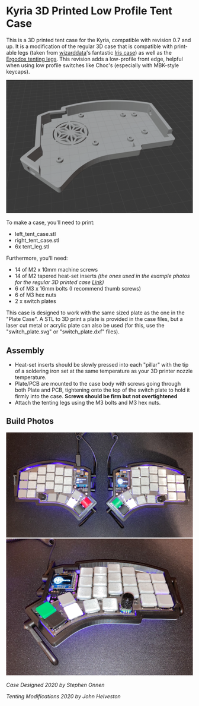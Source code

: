 
Kyria 3D Printed Low Profile Tent Case
========================

This is a 3D printed tent case for the Kyria, compatible with revision 0.7 and up. It is a modification of the regular 3D case that is compatible with print-able legs (taken from [wizarddata](https://github.com/wizarddata)'s fantastic [Iris case](https://github.com/wizarddata/Iris-Case/tree/master/High%20Profile)) as well as the [Ergodox tenting legs](https://ergodox-ez.com/products/tilt-tent-kit). This revision adds a low-profile front edge, helpful when using low profile switches like Choc's (especially with MBK-style keycaps).

![Kyria 3D Low Profile Printed Tent Case](./images/kyria_low_profile_tent_case.png)

To make a case, you'll need to print:

- left_tent_case.stl
- right_tent_case.stl
- 6x tent_leg.stl

Furthermore, you'll need:

- 14 of M2 x 10mm machine screws
- 14 of M2 tapered heat-set inserts *(the ones used in the example photos for the regular 3D printed case [Link](https://www.mcmaster.com/94180A312))*
- 6 of M3 x 16mm bolts (I recommend thumb screws)
- 6 of M3 hex nuts
- 2 x switch plates

This case is designed to work with the same sized plate as the one in the "Plate Case". A STL to 3D print a plate is provided in the case files, but a laser cut metal or acrylic plate can also be used (for this, use the "switch_plate.svg" or "switch_plate.dxf" files).

## Assembly

- Heat-set inserts should be slowly pressed into each "pillar" with the tip of a soldering iron set at the same temperature as your 3D printer nozzle temperature.
- Plate/PCB are mounted to the case body with screws going through both Plate and PCB, tightening onto the top of the switch plate to hold it firmly into the case. **Screws should be firm but not overtightened**
- Attach the tenting legs using the M3 bolts and M3 hex nuts.

## Build Photos
![](./images/top.png)
![](./images/right_front.png)

*Case Designed 2020 by Stephen Onnen*

*Tenting Modifications 2020 by John Helveston*
